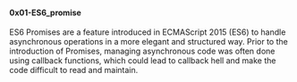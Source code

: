 #### 0x01-ES6_promise
ES6 Promises are a feature introduced in ECMAScript 2015 (ES6) to handle asynchronous operations in a more elegant and structured way. Prior to the introduction of Promises, managing asynchronous code was often done using callback functions, which could lead to callback hell and make the code difficult to read and maintain.
